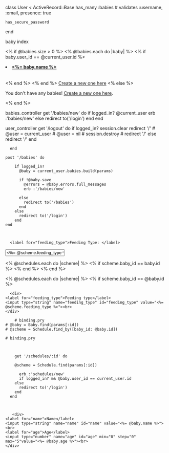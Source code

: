 class User < ActiveRecord::Base
    has_many :babies
    # validates :username, :email, presence: true
  
    has_secure_password
  
  end
  



baby index 

  <% if @babies.size > 0 %>
    <% @babies.each do |baby| %>
      <% if baby.user_id == @current_user.id %>
        <li><a href="/babies/<%= baby.id %>"><b><%= baby.name %></b></a></li>
        <br></br>
      <% end %>
    <% end %>
    <a href="/babies/new">Create a new one here</a>
  <% else %>
    <p>You don't have any babies! <a href="/babies/new">Create a new one here</a>.</p>
  <% end %>
</ul>



babies_controller
 get '/babies/new' do
        if logged_in?
          @current_user
          erb :'babies/new'
        else
          redirect to('/login')
        end
      end


user_controller
      get '/logout' do
        if logged_in?
            session.clear
            redirect '/'
          # @user = current_user
          # @user = nil
          # session.destroy
          # redirect '/'
        else
          redirect '/'
        end

      end

    post '/babies' do
       
        if logged_in?
          @baby = current_user.babies.build(params)
 
          if !@baby.save
            @errors = @baby.errors.full_messages
            erb :'/babies/new'
            
          else
            redirect to('/babies')
          end
        else
          redirect to('/login')
        end
    end  



      <label for="feeding_type">Feeding Type: </label>
  <input type="string" name="feeding_type" id="feeding_type" value="<%= @scheme.feeding_type %>"/>


<% @schedules.each do |scheme| %>
  <% if scheme.baby_id == baby.id %>
    <% end %>
  <% end %>
  


<% @schedules.each do |scheme| %>
  <% if scheme.baby_id == @baby.id %>


      <div>
    <label for="feeding_type">Feeding type</label>
    <input type="string" name="feeding_type" id="feeding_type" value="<%= @scheme.feeding_type %>"><br>
    </div>

        # binding.pry
    # @baby = Baby.find(params[:id])
    # @scheme = Schedule.find_by([baby_id: @baby.id])
    
    # binding.pry



        get '/schedules/:id' do 
       
        @scheme = Schedule.find(params[:id])
       
          erb :'schedules/new'
          if logged_in? && @baby.user_id == current_user.id
        else
          redirect to('/login')
        end
      end  



       <div>
    <label for="name">Name</label>
    <input type="string" name="name" id="name" value="<%= @baby.name %>"><br>
    <label for="age">Age</label>
    <input type="number" name="age" id="age" min="0" step="0" max="5"value="<%= @baby.age %>"><br>
    </div>